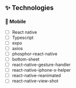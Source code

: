 ## ✨ Technologies

### 📱 Mobile
-   [ ] React native
-   [ ] Typescript
-   [ ] expo
-   [ ] axios
-   [ ] phosphor-react-native
-   [ ] bottom-sheet 
-   [ ] react-native-gesture-handler
-   [ ] react-native-iphone-x-helper
-   [ ] react-native-reanimated
-   [ ] react-native-view-shot
